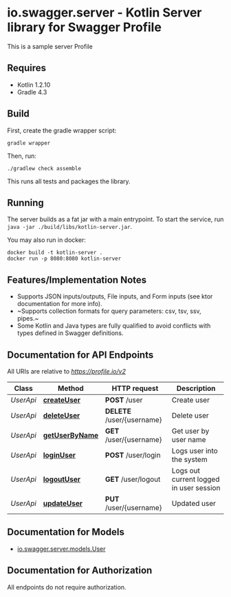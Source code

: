 # io.swagger.server - Kotlin Server library for Swagger Profile

This is a sample server Profile

## Requires

* Kotlin 1.2.10
* Gradle 4.3

## Build

First, create the gradle wrapper script:

```
gradle wrapper
```

Then, run:

```
./gradlew check assemble
```

This runs all tests and packages the library.

## Running

The server builds as a fat jar with a main entrypoint. To start the service, run `java -jar ./build/libs/kotlin-server.jar`.

You may also run in docker:

```
docker build -t kotlin-server .
docker run -p 8080:8080 kotlin-server
```

## Features/Implementation Notes

* Supports JSON inputs/outputs, File inputs, and Form inputs (see ktor documentation for more info).
* ~Supports collection formats for query parameters: csv, tsv, ssv, pipes.~
* Some Kotlin and Java types are fully qualified to avoid conflicts with types defined in Swagger definitions.

<a name="documentation-for-api-endpoints"></a>
## Documentation for API Endpoints

All URIs are relative to *https://profile.io/v2*

Class | Method | HTTP request | Description
------------ | ------------- | ------------- | -------------
*UserApi* | [**createUser**](docs/UserApi.md#createuser) | **POST** /user | Create user
*UserApi* | [**deleteUser**](docs/UserApi.md#deleteuser) | **DELETE** /user/{username} | Delete user
*UserApi* | [**getUserByName**](docs/UserApi.md#getuserbyname) | **GET** /user/{username} | Get user by user name
*UserApi* | [**loginUser**](docs/UserApi.md#loginuser) | **POST** /user/login | Logs user into the system
*UserApi* | [**logoutUser**](docs/UserApi.md#logoutuser) | **GET** /user/logout | Logs out current logged in user session
*UserApi* | [**updateUser**](docs/UserApi.md#updateuser) | **PUT** /user/{username} | Updated user


<a name="documentation-for-models"></a>
## Documentation for Models

 - [io.swagger.server.models.User](docs/User.md)


<a name="documentation-for-authorization"></a>
## Documentation for Authorization

All endpoints do not require authorization.
